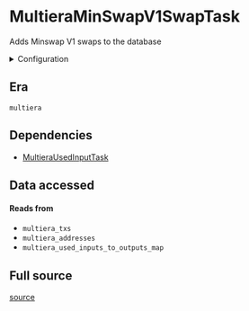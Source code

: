 # MultieraMinSwapV1SwapTask
Adds Minswap V1 swaps to the database


<details>
    <summary>Configuration</summary>

```rust
#[derive(Debug, Clone, Copy, serde::Deserialize, serde::Serialize)]
pub struct EmptyConfig {}

```
</details>


## Era
` multiera `

## Dependencies

   * [MultieraUsedInputTask](./MultieraUsedInputTask)


## Data accessed
#### Reads from

   * ` multiera_txs `
   * ` multiera_addresses `
   * ` multiera_used_inputs_to_outputs_map `


## Full source
[source](https://github.com/dcSpark/carp/tree/main/indexer/tasks/src/multiera/multiera_minswap_v1_swap.rs)

